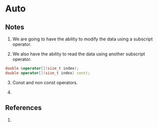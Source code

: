 # Auto

## Notes

1. We are going to have the ability to modify the data using a subscript operator.

2. We also have the ability to read the data using another subscript operator.

```cpp
double &operator[](size_t index);
double operator[](size_t index) const;
```

3. Const and non const operators. 

4. 


## References

1. 

